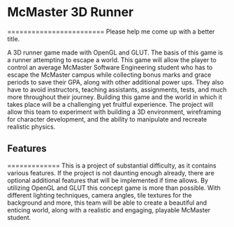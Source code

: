 # McMaster 3D Runner
========================
Please help me come up with a better title.

A 3D runner game made with OpenGL and GLUT. The basis of this game is a runner attempting to escape a world. This game will allow the player to control an average McMaster Software Engineering student who has to escape the McMaster campus while collecting bonus marks and grace periods to save their GPA, along with other additional power ups. They also have to avoid instructors, teaching assistants, assignments, tests, and much more throughout their journey. Building this game and the world in which it takes place will be a challenging yet fruitful experience. The project will allow this team to experiment with building a 3D environment, wireframing for character development, and the ability to manipulate and recreate realistic physics.

## Features
=============
This is a project of substantial difficulty, as it contains various features. If the project is not daunting enough already, there are optional additional features that will be implemented if time allows. By utilizing OpenGL and GLUT this concept game is more than possible. With different lighting techniques, camera angles, tile textures for the background and more, this team will be able to create a beautiful and enticing world, along with a realistic and engaging, playable McMaster student.

